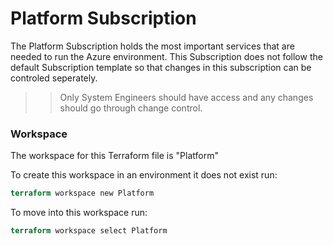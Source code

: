 # Platform Subscription

The Platform Subscription holds the most important services that are needed to run the Azure environment. This Subscription does not follow the default Subscription template so that changes in this subscription can be controled seperately. 

>>Only System Engineers should have access and any changes should go through change control. 

### Workspace

The workspace for this Terraform file is "Platform" 

To create this workspace in an environment it does not exist run:
```terraform 
terraform workspace new Platform
```

To move into this workspace run:
```terraform 
terraform workspace select Platform
```